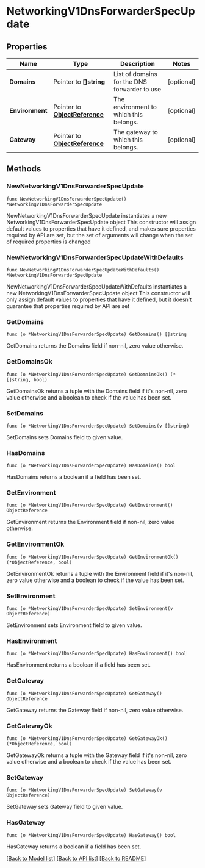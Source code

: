 # NetworkingV1DnsForwarderSpecUpdate

## Properties

Name | Type | Description | Notes
------------ | ------------- | ------------- | -------------
**Domains** | Pointer to **[]string** | List of domains for the DNS forwarder to use | [optional] 
**Environment** | Pointer to [**ObjectReference**](ObjectReference.md) | The environment to which this belongs. | [optional] 
**Gateway** | Pointer to [**ObjectReference**](ObjectReference.md) | The gateway to which this belongs. | [optional] 

## Methods

### NewNetworkingV1DnsForwarderSpecUpdate

`func NewNetworkingV1DnsForwarderSpecUpdate() *NetworkingV1DnsForwarderSpecUpdate`

NewNetworkingV1DnsForwarderSpecUpdate instantiates a new NetworkingV1DnsForwarderSpecUpdate object
This constructor will assign default values to properties that have it defined,
and makes sure properties required by API are set, but the set of arguments
will change when the set of required properties is changed

### NewNetworkingV1DnsForwarderSpecUpdateWithDefaults

`func NewNetworkingV1DnsForwarderSpecUpdateWithDefaults() *NetworkingV1DnsForwarderSpecUpdate`

NewNetworkingV1DnsForwarderSpecUpdateWithDefaults instantiates a new NetworkingV1DnsForwarderSpecUpdate object
This constructor will only assign default values to properties that have it defined,
but it doesn't guarantee that properties required by API are set

### GetDomains

`func (o *NetworkingV1DnsForwarderSpecUpdate) GetDomains() []string`

GetDomains returns the Domains field if non-nil, zero value otherwise.

### GetDomainsOk

`func (o *NetworkingV1DnsForwarderSpecUpdate) GetDomainsOk() (*[]string, bool)`

GetDomainsOk returns a tuple with the Domains field if it's non-nil, zero value otherwise
and a boolean to check if the value has been set.

### SetDomains

`func (o *NetworkingV1DnsForwarderSpecUpdate) SetDomains(v []string)`

SetDomains sets Domains field to given value.

### HasDomains

`func (o *NetworkingV1DnsForwarderSpecUpdate) HasDomains() bool`

HasDomains returns a boolean if a field has been set.

### GetEnvironment

`func (o *NetworkingV1DnsForwarderSpecUpdate) GetEnvironment() ObjectReference`

GetEnvironment returns the Environment field if non-nil, zero value otherwise.

### GetEnvironmentOk

`func (o *NetworkingV1DnsForwarderSpecUpdate) GetEnvironmentOk() (*ObjectReference, bool)`

GetEnvironmentOk returns a tuple with the Environment field if it's non-nil, zero value otherwise
and a boolean to check if the value has been set.

### SetEnvironment

`func (o *NetworkingV1DnsForwarderSpecUpdate) SetEnvironment(v ObjectReference)`

SetEnvironment sets Environment field to given value.

### HasEnvironment

`func (o *NetworkingV1DnsForwarderSpecUpdate) HasEnvironment() bool`

HasEnvironment returns a boolean if a field has been set.

### GetGateway

`func (o *NetworkingV1DnsForwarderSpecUpdate) GetGateway() ObjectReference`

GetGateway returns the Gateway field if non-nil, zero value otherwise.

### GetGatewayOk

`func (o *NetworkingV1DnsForwarderSpecUpdate) GetGatewayOk() (*ObjectReference, bool)`

GetGatewayOk returns a tuple with the Gateway field if it's non-nil, zero value otherwise
and a boolean to check if the value has been set.

### SetGateway

`func (o *NetworkingV1DnsForwarderSpecUpdate) SetGateway(v ObjectReference)`

SetGateway sets Gateway field to given value.

### HasGateway

`func (o *NetworkingV1DnsForwarderSpecUpdate) HasGateway() bool`

HasGateway returns a boolean if a field has been set.


[[Back to Model list]](../README.md#documentation-for-models) [[Back to API list]](../README.md#documentation-for-api-endpoints) [[Back to README]](../README.md)


